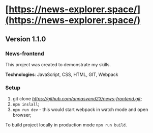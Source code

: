 # [https://news-explorer.space/](https://news-explorer.space/)

## Version 1.1.0

### News-frontend

This project was created to demonstrate my skills.

**Technologies**: JavaScript, CSS, HTML, GIT, Webpack

### Setup

1. git clone *https://github.com/annasvend23/news-frontend.git*;
2. `npm inslall`;
3. `npm run dev` - this would start webpack in watch mode and open browser;

To build project locally in production mode `npm run build`.
